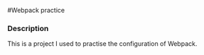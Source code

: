 #Webpack practice

### Description
This is a project I used to practise the configuration of Webpack.

